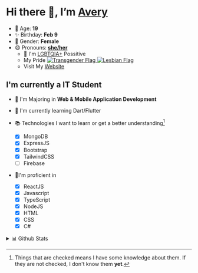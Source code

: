 # Hi there 👋, I’m [Avery][website]

- 🌸 Age: **19**
- ✨ Birthday: **Feb 9**
- 🎨 Gender: **Female**
- 😄 Pronouns: **[she/her][pronounspage]**
  - 🌈 I'm [LGBTQIA+][lgbt-foundation] Possitive
  - <div class="Flags">
      <span>My Pride</span>
      <a href="https://en.pronouns.page/dictionary/terminology#transgender">
        <img src="https://pronouns.page/flags/Transgender.png" alt="Transgender Flag" height="15px"/>
      </a>
      <a href="https://en.pronouns.page/dictionary/terminology#lesbian">
      <img src="https://pronouns.page/flags/Lesbian.png" alt="Lesbian Flag" height="15px"/>
      </a>
    </div>
  - Visit My [Website][website]

## I'm currently a IT Student

- 📌 I'm Majoring in **Web & Mobile Application Development**
- 🌱 I'm currently learning Dart/Flutter
- 📚 Technologies I want to learn or get a better understanding[^1]

  - [x] MongoDB
  - [x] ExpressJS
  - [x] Bootstrap
  - [x] TailwindCSS
  - [ ] Firebase

- 🎉I'm proficient in

  - [x] ReactJS
  - [x] Javascript
  - [x] TypeScript
  - [x] NodeJS
  - [x] HTML
  - [x] CSS
  - [x] C#

<details>
  <summary>
    📊 Github Stats
  </summary>

<!--START_SECTION:waka-->
![Code Time](http://img.shields.io/badge/Code%20Time-424%20hrs%208%20mins-blue)

![Profile Views](http://img.shields.io/badge/Profile%20Views-4-blue)

**🐱 My GitHub Data** 

> 🏆 522 Contributions in the Year 2022
 > 
> 📦 55.8 kB Used in GitHub's Storage 
 > 
> 💼 Opted to Hire
 > 
> 📜 25 Public Repositories 
 > 
> 🔑 23 Private Repositories  
 > 
**I'm a Night 🦉** 

```text
🌞 Morning    37 commits     ██░░░░░░░░░░░░░░░░░░░░░░░   10.91% 
🌆 Daytime    124 commits    █████████░░░░░░░░░░░░░░░░   36.58% 
🌃 Evening    142 commits    ██████████░░░░░░░░░░░░░░░   41.89% 
🌙 Night      36 commits     ██░░░░░░░░░░░░░░░░░░░░░░░   10.62%

```
📅 **I'm Most Productive on Thursday** 

```text
Monday       62 commits     ████░░░░░░░░░░░░░░░░░░░░░   18.29% 
Tuesday      34 commits     ██░░░░░░░░░░░░░░░░░░░░░░░   10.03% 
Wednesday    38 commits     ██░░░░░░░░░░░░░░░░░░░░░░░   11.21% 
Thursday     73 commits     █████░░░░░░░░░░░░░░░░░░░░   21.53% 
Friday       42 commits     ███░░░░░░░░░░░░░░░░░░░░░░   12.39% 
Saturday     40 commits     ███░░░░░░░░░░░░░░░░░░░░░░   11.8% 
Sunday       50 commits     ███░░░░░░░░░░░░░░░░░░░░░░   14.75%

```


📊 **This Week I Spent My Time On** 

```text
⌚︎ Time Zone: America/Halifax

💬 Programming Languages: 
JavaScript               35 hrs 26 mins      ███████████████░░░░░░░░░░   61.01% 
SCSS                     11 hrs 45 mins      █████░░░░░░░░░░░░░░░░░░░░   20.23% 
TypeScript               5 hrs 12 mins       ██░░░░░░░░░░░░░░░░░░░░░░░   8.97% 
JSON                     2 hrs 9 mins        █░░░░░░░░░░░░░░░░░░░░░░░░   3.72% 
Other                    1 hr 1 min          ░░░░░░░░░░░░░░░░░░░░░░░░░   1.77%

🔥 Editors: 
VS Code                  57 hrs 28 mins      ████████████████████████░   98.93% 
Visual Studio            37 mins             ░░░░░░░░░░░░░░░░░░░░░░░░░   1.07%

🐱‍💻 Projects: 
avussy                   35 hrs 11 mins      ███████████████░░░░░░░░░░   60.58% 
avarose.dev              17 hrs 33 mins      ███████░░░░░░░░░░░░░░░░░░   30.21% 
ban list                 1 hr 25 mins        ░░░░░░░░░░░░░░░░░░░░░░░░░   2.45% 
elect-app                1 hr 3 mins         ░░░░░░░░░░░░░░░░░░░░░░░░░   1.82% 
Advanced JavaScript      40 mins             ░░░░░░░░░░░░░░░░░░░░░░░░░   1.15%

💻 Operating System: 
Windows                  58 hrs 5 mins       █████████████████████████   100.0%

```

**I Mostly Code in JavaScript** 

```text
JavaScript               20 repos            ███████████░░░░░░░░░░░░░░   46.51% 
TypeScript               6 repos             ███░░░░░░░░░░░░░░░░░░░░░░   13.95% 
C#                       5 repos             ███░░░░░░░░░░░░░░░░░░░░░░   11.63% 
Shell                    3 repos             █░░░░░░░░░░░░░░░░░░░░░░░░   6.98% 
C++                      3 repos             █░░░░░░░░░░░░░░░░░░░░░░░░   6.98%

```


**Timeline**

![Chart not found](https://raw.githubusercontent.com/Avery-Rose/Avery-Rose/main/charts/bar_graph.png) 


 Last Updated on 23/09/2022 18:55:07 UTC
<!--END_SECTION:waka-->

</details>



[^1]:
    Things that are checked means I have some knowledge about them.
    If they are not checked, I don't know them **yet**.

[//]: <> (Links)

[wakatime-profile]: https://wakatime.com/@Averyyyyyyyy
[pronouns-definitions]: https://en.pronouns.page/she/her
[pronounspage]: https://pronouns.page/@cattgirlava
[lgbt-foundation]: https://lgbt.foundation/
[website]: https://avarose.dev/
[alexandres-badge-repo]: https://github.com/alexandresanlim/Badges4-README.md-Profile
